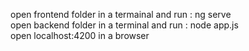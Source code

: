 open frontend folder in a termainal and run : ng serve <br/>
open backend folder in a terminal and run : node app.js <br/>
open localhost:4200 in a browser
